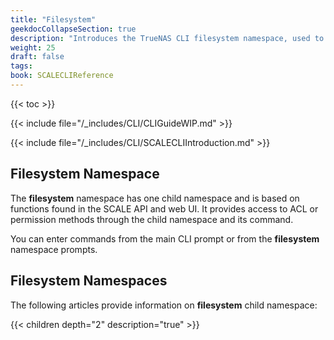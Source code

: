 ```yaml
---
title: "Filesystem"
geekdocCollapseSection: true
description: "Introduces the TrueNAS CLI filesystem namespace, used to access the acltemplate child namespace." 
weight: 25
draft: false
tags:
book: SCALECLIReference
---
```



{{< toc >}}

{{< include file="/_includes/CLI/CLIGuideWIP.md" >}}

{{< include file="/_includes/CLI/SCALECLIIntroduction.md" >}}

## Filesystem Namespace

The **filesystem** namespace has one child namespace and is based on functions found in the SCALE API and web UI. 
It provides access to ACL or permission methods through the child namespace and its command.

You can enter commands from the main CLI prompt or from the **filesystem** namespace prompts.

## Filesystem Namespaces
The following articles provide information on **filesystem** child namespace:

{{< children depth="2" description="true" >}}
